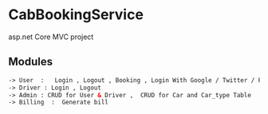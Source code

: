 # CabBookingService
asp.net Core MVC project 


## Modules
```html
-> User  :   Login , Logout , Booking , Login With Google / Twitter / Facebook 
-> Driver : Login , Logout  
-> Admin : CRUD for User & Driver ,  CRUD for Car and Car_type Table 
-> Billing  :  Generate bill 
```


